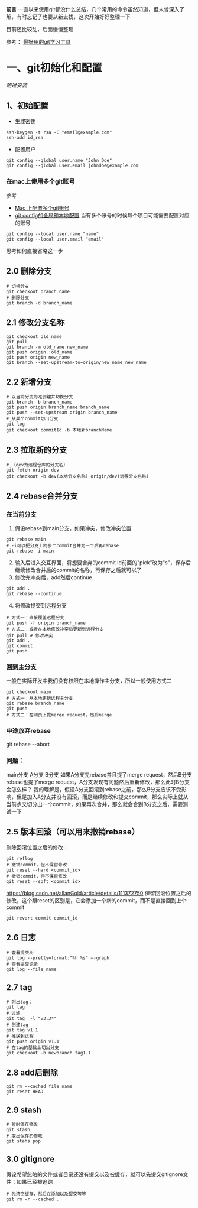 **前言**
一直以来使用git都没什么总结，几个常用的命令虽然知道，但未曾深入了解，有时忘记了也要从新去找，这次开始好好整理一下

目前还比较乱，后面慢慢整理

参考：
[最好用的git学习工具](https://learngitbranching.js.org/?locale=zh_CN)

# 一、git初始化和配置

*略过安装*

## 1、初始配置
- 生成密钥
```
ssh-keygen -t rsa -C "email@example.com"
ssh-add id_rsa
```
- 配置用户
```
git config --global user.name "John Doe"
git config --global user.email johndoe@example.com
```

### 在mac上使用多个git账号
参考
- [Mac 上配置多个git账号](https://www.jianshu.com/p/698f82e72415)
- [git config的全局和本地配置](https://www.jianshu.com/p/fa1c798a81e9)
当有多个账号的时候每个项目可能需要配置对应的账号
```
git config --local user.name "name"
git config --local user.email "email"
```
思考如何直接省略这一步 

## 2.0 删除分支
```
# 切换分支
git checkout branch_name
# 删除分支
git branch -d branch_name
```

## 2.1 修改分支名称
```
git checkout old_name
git pull
git branch -m old_name new_name
git push origin :old_name
git push origin new_name
git branch --set-upstream-to=origin/new_name new_name
```
## 2.2 新增分支
```
# 以当前分支为准创建并切换分支
git branch -b branch_name
git push origin branch_name:branch_name
git push --set-upstream origin branch_name
# 从某个commit切出分支
git log
git checkout commitId -b 本地新branchName
```
## 2.3 拉取新的分支
```
# （dev为远程仓库的分支名）
git fetch origin dev
git checkout -b dev(本地分支名称) origin/dev(远程分支名称)
```
## 2.4 rebase合并分支
### 在当前分支
1. 假设rebase到main分支，如果冲突，修改冲突位置
```
git rebase main
# -i可以把分支上的多个commit合并为一个后再rebase
git rebase -i main
```
2. 输入后进入交互界面，将想要舍弃的commit id前面的"pick"改为"s"，保存后继续修改合并后的commit的名称，再保存之后就可以了
3. 修改完冲突后，add然后continue
```
git add .
git rebase --continue
```
4. 将修改提交到远程分支
```
# 方式一：直接覆盖远程分支
git push -f origin branch_name
# 方式二：或者在本地修改冲突后更新到远程分支
git pull # 修改冲突
git add .
git commit
git push 
```

### 回到主分支

一般在实际开发中我们没有权限在本地操作主分支，所以一般使用方式二
```
git checkout main
# 方式一：从本地更新远程主分支
git rebase branch_name
git push
# 方式二：在网页上提merge request，然后merge
```
### 中途放弃rebase
git rebase --abort 

### 问题：
main分支
A分支
B分支
如果A分支先rebase并且提了merge request，然后B分支rebase也提了merge request，A分支发现有问题然后重新修改，那么此时B分支会怎么样？
我的理解是，假设A分支回滚到rebase之前，那么B分支应该不受影响，但是加入A分支并没有回滚，而是继续修改和提交commit，那么实际上就从当前点又切分出一个commit，如果再次合并，那么就会合到B分支之后，需要测试一下

## 2.5 版本回滚（可以用来撤销rebase）
删除回滚位置之后的修改：
```
git reflog
# 撤销commit，但不保留修改
git reset --hard <commit_id>
# 撤销commit，但不保留修改
git reset --soft <commit_id>
```
https://blog.csdn.net/allanGold/article/details/111372750
保留回滚位置之后的修改，这个跟reset的区别是，它会添加一个新的commit，而不是直接回到上个commit
```
git revert commit commit_id
```
## 2.6 日志
```
# 查看提交树
git log --pretty=format:"%h %s" –-graph
# 查看提交记录
git log --file_name
```
## 2.7 tag
```
# 列出tag：
git tag
# 过滤
git tag  -l "v3.3*"
# 创建tag
git tag v1.1
# 推送到远程
git push origin v1.1
# 在tag的基础上切出分支
git checkout -b newbranch tag1.1
```
## 2.8 add后删除
```
git rm --cached file_name
git reset HEAD
```

## 2.9 stash

```
# 暂时保存修改
git stash
# 取出保存的修改
git stahs pop
```
## 3.0 gitignore
假设希望忽略的文件或者目录还没有提交以及被缓存，就可以先提交gitignore文件；如果已经被追踪
```
# 先清空缓存，然后在添加以及提交等等
git rm -r --cached .
```